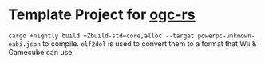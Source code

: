 # Template Project for [ogc-rs](https://github.com/rust-wii/ogc-rs)

`cargo +nightly build +Zbuild-std=core,alloc --target powerpc-unknown-eabi.json` to compile. 
`elf2dol` is used to convert them to a format that Wii & Gamecube can use. 
